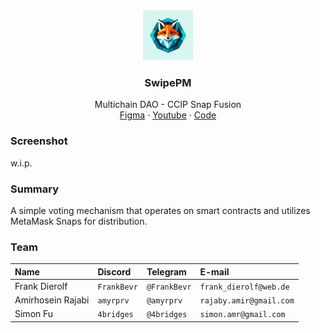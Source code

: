 <div align="center">
<img src="./Logo.webp" alt="logo" width="80" height="80" />
</div>

<h3 align="center">SwipePM</h3>
  <p align="center">
    Multichain DAO - CCIP Snap Fusion
    <br />
    <a href="" name="Figma">Figma</a>
    ·
    <a href="">Youtube</a>
    ·
    <a href="https://github.com/4bridges/vote-snap">Code</a>
  </p>
</div>

### Screenshot

w.i.p.

### Summary

A simple voting mechanism that operates on smart contracts and utilizes MetaMask
Snaps for distribution.

### Team

| Name          | Discord     | Telegram     | E-mail                 |
| :------------ | :---------- | :----------- | :--------------------- |
| Frank Dierolf | `FrankBevr` | `@FrankBevr` | `frank_dierolf@web.de` |
| Amirhosein Rajabi | `amyrprv` | `@amyrprv` | `rajaby.amir@gmail.com` |
| Simon Fu | `4bridges` | `@4bridges` | `simon.amr@gmail.com` |